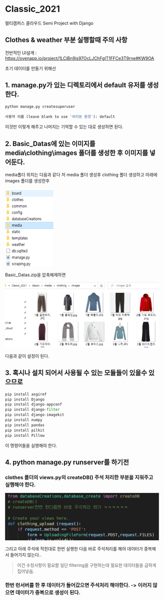 # Classic_2021

멀티캠퍼스 클라우드 Semi Project with Django



## Clothes & weather 부분 실행할때 주의 사항

전반적인 UI설계 : https://ovenapp.io/project/1LCiBn9is97OcLJChFgIT1FFCe3T9rne#KW9OA

초기 데이터를 만들기 위해선 

## 1. manage.py가 있는 디렉토리에서 default 유저를 생성한다.

```python
python manage.py createsuperuser 

사용자 이름 (leave blank to use '여러분 환경'): default
```



이것만 이렇게 해주고 나머지는 기억할 수 있는 대로 생성하면 된다.



## 2. Basic_Datas에 있는 이미지를 **media\clothing\images** 폴더를 생성한 후 이미지를 넣어둔다.

media폴더 위치는 다음과 같다 저 media 폴더 생성후 clothing 폴더 생성하고 아래에 images 폴더를 생성한후

![image-20210805140947748](README.assets/image-20210805140947748.png)

Basic_Datas.zip을 압축해제하면

![image-20210805141044212](README.assets/image-20210805141044212.png)

다음과 같이 설정이 된다.

## 3. 혹시나 설치 되어서 사용될 수 있는 모듈들이 있을수 있으므로

```python
pip install asgiref        
pip install Django          
pip install django-appconf  
pip install django-filter   
pip install django-imagekit 
pip install numpy          
pip install pandas          
pip install pilkit          
pip install Pillow          

```

이 명령어들을 실행해야 한다.


## 4. python manage.py runserver를 하기전

### clothes 폴더의 views.py의  createDB() 주석 처리한 부분을  지워주고 실행해야 한다.

![image-20210804170725416](README.assets/image-20210804170725416.png)

그리고 아래 주석에 적힌대로 한번 실행한 다음 바로 주석처리를 해야 데이터가 중복해서 들어가지 않는다.. 

> 이건 수정사항이 필요함 일단 filtering을 구현하는데 필요한 데이터들을 급하게 집어넣음.

### 한번 런서버를 한 후 데이터가 들어갔으면 주석처리 해야한다. -> 이러지 않으면 데이터가 중복으로 생성이 된다.



